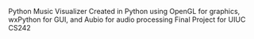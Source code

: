Python Music Visualizer 
Created in Python using OpenGL for graphics, wxPython for GUI, and Aubio for audio processing
Final Project for UIUC CS242